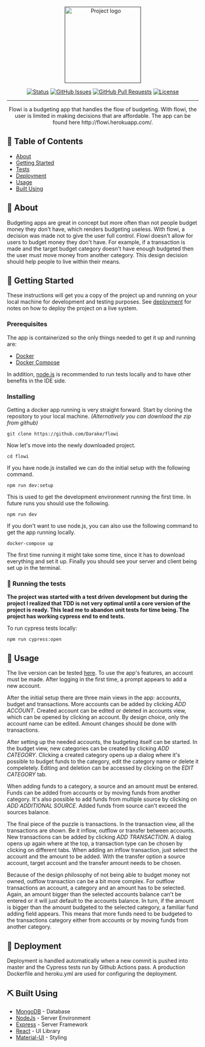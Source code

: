 <p align="center">
  <a href="" rel="noopener">
 <img width=200px height=200px src="https://i.imgur.com/ZVx7qKZ.png" alt="Project logo"></a>
</p>

<div align="center">

[![Status](https://img.shields.io/badge/status-active-success.svg)]()
[![GitHub Issues](https://img.shields.io/github/issues/Darake/flowi.svg)](https://github.com/Darake/flowi/issues)
[![GitHub Pull Requests](https://img.shields.io/github/issues-pr/Darake/flowi.svg)](https://github.com/Darake/flowi/pulls)
[![License](https://img.shields.io/badge/license-GPLv3-blue.svg)](/LICENSE)

</div>

---

<p align="center"> Flowi is a budgeting app that handles the flow of budgeting. With flowi, the user is limited in making decisions that are affordable. The app can be found here http://flowi.herokuapp.com/.
    <br> 
</p>

## 📝 Table of Contents

- [About](#about)
- [Getting Started](#getting_started)
- [Tests](#tests)
- [Deployment](#deployment)
- [Usage](#usage)
- [Built Using](#built_using)

## 🧐 About <a name = "about"></a>

Budgeting apps are great in concept but more often than not people budget money they don't have, which renders budgeting useless. With flowi, a decision was made not to give the user full control. Flowi doesn't allow for users to budget money they don't have. For example, if a transaction is made and the target budget category doesn't have enough budgeted then the user must move money from another category. This design decision should help people to live within their means.

## 🏁 Getting Started <a name = "getting_started"></a>

These instructions will get you a copy of the project up and running on your local machine for development and testing purposes. See [deployment](#deployment) for notes on how to deploy the project on a live system.

### Prerequisites

The app is containerized so the only things needed to get it up and running are:

- [Docker](https://docs.docker.com/install/)
- [Docker Compose](https://docs.docker.com/compose/install/)  

In addition, [node.js](https://nodejs.org/en/) is recommended to run tests locally and to have other benefits in the IDE side.

### Installing

Getting a docker app running is very straight forward. Start by cloning the repository to your local machine. <i>(Alternatively you can download the zip from github)</i>

```
git clone https://github.com/Darake/flowi
```

Now let's move into the newly downloaded project.

```
cd flowi
```

If you have node.js installed we can do the initial setup with the following command.

```
npm run dev:setup
```

This is used to get the development environment running the first time. In future runs you should use the following.

```
npm run dev
```

If you don't want to use node.js, you can also use the following command to get the app running locally.

```
docker-compose up
```

The first time running it might take some time, since it has to download everything and set it up. Finally you should see your server and client being set up in the terminal.

### 🔧 Running the tests <a name = "tests"></a>

<b> The project was started with a test driven development but during the project I realized that TDD is not very optimal until a core version of the project is ready. This lead me to abandon unit tests for time being. The project has working cypress end to end tests.
</b>

To run cypress tests locally:

```
npm run cypress:open
```


## 🎈 Usage <a name="usage"></a>

The live version can be tested [here](http://flowi.herokuapp.com/). To use the app's features, an account must be made. After logging in the first time, a prompt appears to add a new account.

After the initial setup there are three main views in the app: accounts, budget and transactions. More accounts can be added by clicking <i>ADD ACCOUNT</i>. Created account can be edited or deleted in accounts view, which can be opened by clicking an account. By design choice, only the account name can be edited. Amount changes should be done with transactions.

After setting up the needed accounts, the budgeting itself can be started. In the budget view, new categories can be created by clicking <i>ADD CATEGORY</i>. Clicking a created category opens up a dialog where it's possible to budget funds to the category, edit the category name or delete it compeletely. Editing and deletion can be accessed by clicking on the <i>EDIT CATEGORY</i> tab.

When adding funds to a category, a source and an amount must be entered. Funds can be added from accounts or by moving funds from another category. It's also possible to add funds from multiple source by clicking on <i>ADD ADDITIONAL SOURCE</i>. Added funds from source can't exceed the sources balance.

The final piece of the puzzle is transactions. In the transaction view, all the transactions are shown. Be it inflow, outflow or transfer between accounts. New transactions can be added by clicking <i>ADD TRANSACTION</i>. A dialog opens up again where at the top, a transaction type can be chosen by clicking on different tabs. When adding an inflow transaction, just select the account and the amount to be added. With the transfer option a source account, target account and the transfer amount needs to be chosen.

Because of the design philosophy of not being able to budget money not owned, outflow transaction can be a bit more complex. For outflow transactions an account, a category and an amount has to be selected. Again, an amount bigger than the selected accounts balance can't be entered or it will just default to the accounts balance. In turn, if the amount is bigger than the amount budgeted to the selected category, a familiar fund adding field appears. This means that more funds need to be budgeted to the transactions category either from accounts or by moving funds from another category.

## 🚀 Deployment <a name = "deployment"></a>

Deployment is handled automatically when a new commit is pushed into master and the Cypress tests run by Github Actions pass. A production Dockerfile and heroku.yml are used for configuring the deployment.

## ⛏️ Built Using <a name = "built_using"></a>

- [MongoDB](https://www.mongodb.com/) - Database
- [NodeJs](https://nodejs.org/en/) - Server Environment
- [Express](https://expressjs.com/) - Server Framework
- [React](https://reactjs.org/) - UI Library
- [Material-UI](https://material-ui.com/) - Styling
